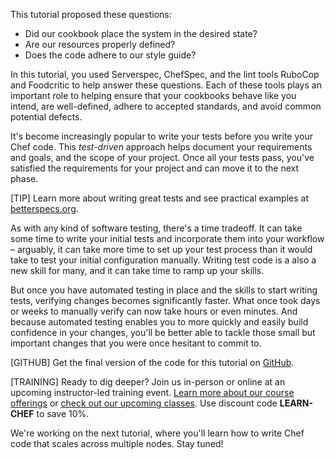 This tutorial proposed these questions:

* Did our cookbook place the system in the desired state?
* Are our resources properly defined?
* Does the code adhere to our style guide?

In this tutorial, you used Serverspec, ChefSpec, and the lint tools RuboCop and Foodcritic to help answer these questions. Each of these tools plays an important role to helping ensure that your cookbooks behave like you intend, are well-defined, adhere to accepted standards, and avoid common potential defects.

It's become increasingly popular to write your tests before you write your Chef code. This _test-driven_ approach helps document your requirements and goals, and the scope of your project. Once all your tests pass, you've satisfied the requirements for your project and can move it to the next phase.

[TIP] Learn more about writing great tests and see practical examples at [betterspecs.org](http://betterspecs.org).

As with any kind of software testing, there's a time tradeoff. It can take some time to write your initial tests and incorporate them into your workflow &ndash; arguably, it can take more time to set up your test process than it would take to test your initial configuration manually. Writing test code is a also a new skill for many, and it can take time to ramp up your skills.

But once you have automated testing in place and the skills to start writing tests, verifying changes becomes significantly faster. What once took days or weeks to manually verify can now take hours or even minutes. And because automated testing enables you to more quickly and easily build confidence in your changes, you'll be better able to tackle those small but important changes that you were once hesitant to commit to.

[GITHUB] Get the final version of the code for this tutorial on [GitHub](https://github.com/learn-chef/test-your-infrastructure-code-rhel).

[TRAINING] Ready to dig deeper? Join us in-person or online at an upcoming instructor-led training event. [Learn more about our course offerings](https://www.chef.io/training/) or [check out our upcoming classes](https://www.chef.io/blog/events/category/training-events/). Use discount code **LEARN-CHEF** to save 10%.

We're working on the next tutorial, where you'll learn how to write Chef code that scales across multiple nodes. Stay tuned!
